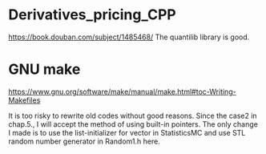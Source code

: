 # Derivatives_pricing_CPP

https://book.douban.com/subject/1485468/
The quantilib library is good.


# GNU make
https://www.gnu.org/software/make/manual/make.html#toc-Writing-Makefiles



It is too risky to rewrite old codes without good reasons. Since the case2 in chap.5., I will accept the method of using
built-in pointers. 
The only change I made is to use the list-initializer for vector in StatisticsMC and use STL random number generator in Random1.h here.

